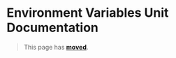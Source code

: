 # Environment Variables Unit Documentation

> This page has [**moved**](https://lib-docs.delphidabbler.com/EnvVars/).
